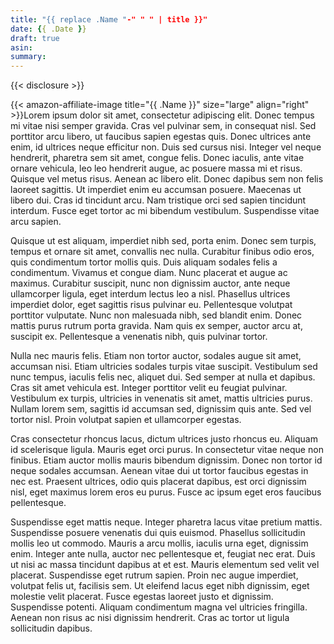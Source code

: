 ```yaml
---
title: "{{ replace .Name "-" " " | title }}"
date: {{ .Date }}
draft: true
asin: 
summary: 
---
```


{{< disclosure >}}

{{< amazon-affiliate-image title="{{ .Name }}" size="large" align="right" >}}Lorem ipsum dolor sit amet, consectetur adipiscing elit. Donec tempus mi vitae nisi semper gravida. Cras vel pulvinar sem, in consequat nisl. Sed porttitor arcu libero, ut faucibus sapien egestas quis. Donec ultrices ante enim, id ultrices neque efficitur non. Duis sed cursus nisi. Integer vel neque hendrerit, pharetra sem sit amet, congue felis. Donec iaculis, ante vitae ornare vehicula, leo leo hendrerit augue, ac posuere massa mi et risus. Quisque vel metus risus. Aenean ac libero elit. Donec dapibus sem non felis laoreet sagittis. Ut imperdiet enim eu accumsan posuere. Maecenas ut libero dui. Cras id tincidunt arcu. Nam tristique orci sed sapien tincidunt interdum. Fusce eget tortor ac mi bibendum vestibulum. Suspendisse vitae arcu sapien.

Quisque ut est aliquam, imperdiet nibh sed, porta enim. Donec sem turpis, tempus et ornare sit amet, convallis nec nulla. Curabitur finibus odio eros, quis condimentum tortor mollis quis. Duis aliquam sodales felis a condimentum. Vivamus et congue diam. Nunc placerat et augue ac maximus. Curabitur suscipit, nunc non dignissim auctor, ante neque ullamcorper ligula, eget interdum lectus leo a nisl. Phasellus ultrices imperdiet dolor, eget sagittis risus pulvinar eu. Pellentesque volutpat porttitor vulputate. Nunc non malesuada nibh, sed blandit enim. Donec mattis purus rutrum porta gravida. Nam quis ex semper, auctor arcu at, suscipit ex. Pellentesque a venenatis nibh, quis pulvinar tortor.

Nulla nec mauris felis. Etiam non tortor auctor, sodales augue sit amet, accumsan nisi. Etiam ultricies sodales turpis vitae suscipit. Vestibulum sed nunc tempus, iaculis felis nec, aliquet dui. Sed semper at nulla et dapibus. Cras sit amet vehicula est. Integer porttitor velit eu feugiat pulvinar. Vestibulum ex turpis, ultricies in venenatis sit amet, mattis ultricies purus. Nullam lorem sem, sagittis id accumsan sed, dignissim quis ante. Sed vel tortor nisl. Proin volutpat sapien et ullamcorper egestas.

Cras consectetur rhoncus lacus, dictum ultrices justo rhoncus eu. Aliquam id scelerisque ligula. Mauris eget orci purus. In consectetur vitae neque non finibus. Etiam auctor mollis mauris bibendum dignissim. Donec non tortor id neque sodales accumsan. Aenean vitae dui ut tortor faucibus egestas in nec est. Praesent ultrices, odio quis placerat dapibus, est orci dignissim nisl, eget maximus lorem eros eu purus. Fusce ac ipsum eget eros faucibus pellentesque.

Suspendisse eget mattis neque. Integer pharetra lacus vitae pretium mattis. Suspendisse posuere venenatis dui quis euismod. Phasellus sollicitudin mollis leo ut commodo. Mauris a arcu mollis, iaculis urna eget, dignissim enim. Integer ante nulla, auctor nec pellentesque et, feugiat nec erat. Duis ut nisi ac massa tincidunt dapibus at et est. Mauris elementum sed velit vel placerat. Suspendisse eget rutrum sapien. Proin nec augue imperdiet, volutpat felis ut, facilisis sem. Ut eleifend lacus eget nibh dignissim, eget molestie velit placerat. Fusce egestas laoreet justo et dignissim. Suspendisse potenti. Aliquam condimentum magna vel ultricies fringilla. Aenean non risus ac nisi dignissim hendrerit. Cras ac tortor ut ligula sollicitudin dapibus.
